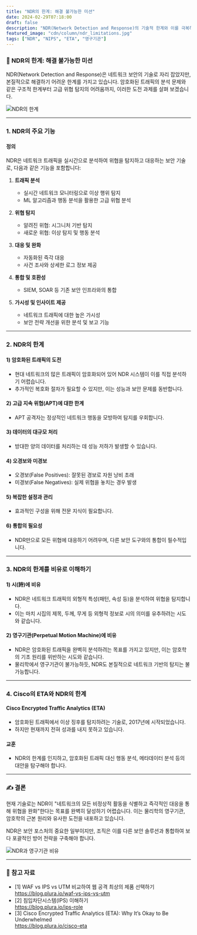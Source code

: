 ```yaml
---
title: "NDR의 한계: 해결 불가능한 미션"
date: 2024-02-29T07:18:00 
draft: false
description: "NDR(Network Detection and Response)의 기술적 한계와 이를 극복하기 위한 현실적 접근 방안을 탐구합니다."
featured_image: "cdn/column/ndr_limitations.jpg"
tags: ["NDR", "NIPS", "ETA", "영구기관"]
---
```


### 📡 NDR의 한계: 해결 불가능한 미션

NDR(Network Detection and Response)은 네트워크 보안의 기술로 자리 잡았지만, 본질적으로 해결하기 어려운 한계를 가지고 있습니다. 암호화된 트래픽의 분석 문제와 같은 구조적 한계부터 고급 위협 탐지의 어려움까지, 이러한 도전 과제를 살펴 보겠습니다.

<!--more-->

![NDR의 한계](https://blog.plura.io/cdn/column/ndr_limitations.jpg)

---

### 1. **NDR의 주요 기능**

#### 정의
NDR은 네트워크 트래픽을 실시간으로 분석하여 위협을 탐지하고 대응하는 보안 기술로, 다음과 같은 기능을 포함합니다:

1. **트래픽 분석**
   - 실시간 네트워크 모니터링으로 이상 행위 탐지
   - ML 알고리즘과 행동 분석을 활용한 고급 위협 분석

2. **위협 탐지**
   - 알려진 위협: 시그니처 기반 탐지
   - 새로운 위협: 이상 탐지 및 행동 분석

3. **대응 및 완화**
   - 자동화된 즉각 대응
   - 사건 조사와 상세한 로그 정보 제공

4. **통합 및 호환성**
   - SIEM, SOAR 등 기존 보안 인프라와의 통합

5. **가시성 및 인사이트 제공**
   - 네트워크 트래픽에 대한 높은 가시성
   - 보안 전략 개선을 위한 분석 및 보고 기능

---

### 2. **NDR의 한계**

#### 1) 암호화된 트래픽의 도전
- 현대 네트워크의 많은 트래픽이 암호화되어 있어 NDR 시스템이 이를 직접 분석하기 어렵습니다.
- 추가적인 복호화 절차가 필요할 수 있지만, 이는 성능과 보안 문제를 동반합니다.

#### 2) 고급 지속 위협(APT)에 대한 한계
- APT 공격자는 정상적인 네트워크 행동을 모방하여 탐지를 우회합니다.

#### 3) 데이터의 대규모 처리
- 방대한 양의 데이터를 처리하는 데 성능 저하가 발생할 수 있습니다.

#### 4) 오경보와 미경보
- 오경보(False Positives): 잘못된 경보로 자원 낭비 초래
- 미경보(False Negatives): 실제 위협을 놓치는 경우 발생

#### 5) 복잡한 설정과 관리
- 효과적인 구성을 위해 전문 지식이 필요합니다.

#### 6) 통합의 필요성
- NDR만으로 모든 위협에 대응하기 어려우며, 다른 보안 도구와의 통합이 필수적입니다.

---

### 3. **NDR의 한계를 비유로 이해하기**

#### **1) 시(詩)에 비유**
- NDR은 네트워크 트래픽의 외형적 특성(패턴, 속성 등)을 분석하여 위협을 탐지합니다.
- 이는 마치 시집의 제목, 두께, 무게 등 외형적 정보로 시의 의미를 유추하려는 시도와 같습니다.

#### **2) 영구기관(Perpetual Motion Machine)에 비유**
- NDR은 암호화된 트래픽을 완벽히 분석하려는 목표를 가지고 있지만, 이는 암호학의 기초 원리를 위반하는 시도와 같습니다.
- 물리학에서 영구기관이 불가능하듯, NDR도 본질적으로 네트워크 기반의 탐지는 불가능합니다.

---

### 4. **Cisco의 ETA와 NDR의 한계**

#### Cisco Encrypted Traffic Analytics (ETA)
- 암호화된 트래픽에서 이상 징후를 탐지하려는 기술로, 2017년에 시작되었습니다.
- 하지만 현재까지 전혀 성과를 내지 못하고 있습니다.

#### 교훈
- NDR의 한계를 인지하고, 암호화된 트래픽 대신 행동 분석, 메타데이터 분석 등의 대안을 탐구해야 합니다.

---

### ✍️ 결론

현재 기술로는 NDR이 "네트워크의 모든 비정상적 활동을 식별하고 즉각적인 대응을 통해 위협을 완화"한다는 목표를 완벽히 달성하기 어렵습니다. 이는 물리학의 영구기관, 암호학의 근본 원리와 유사한 도전을 내포하고 있습니다.

NDR은 보안 포스처의 중요한 일부이지만, 조직은 이를 다른 보안 솔루션과 통합하여 보다 포괄적인 방어 전략을 구축해야 합니다.

![NDR과 영구기관 비유](https://blog.plura.io/cdn/column/ndr_perpetual_machine.png)

---

### 🔗 참고 자료

- [1] WAF vs IPS vs UTM 비교하여 웹 공격 최상의 제품 선택하기  
  https://blog.plura.io/waf-vs-ips-vs-utm
- [2] 침입차단시스템(IPS) 이해하기  
  https://blog.plura.io/ips-role
- [3] Cisco Encrypted Traffic Analytics (ETA): Why It’s Okay to Be Underwhelmed  
  https://blog.plura.io/cisco-eta

